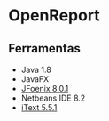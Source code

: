 # OpenReport

## Ferramentas
* Java 1.8
* JavaFX
* [JFoenix 8.0.1](https://drive.google.com/open?id=1z9v7ANIeGg2rk2HY6pWdJmQ3-3B3fwlc)
* Netbeans IDE 8.2
* [iText 5.5.1](https://drive.google.com/open?id=14n_LnNdxtv4bUePJbjCPg-2EbdQmsler)
